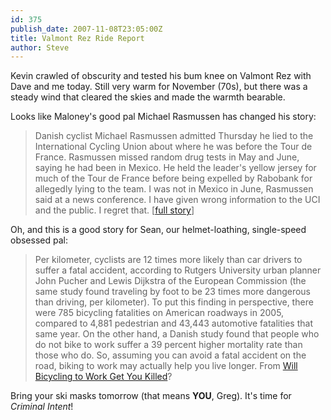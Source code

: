 ```yaml
---
id: 375
publish_date: 2007-11-08T23:05:00Z
title: Valmont Rez Ride Report
author: Steve
---
```

Kevin crawled of obscurity and tested his bum knee on Valmont Rez with Dave and me today. Still very warm for November (70s), but there was a steady wind that cleared the skies and made the warmth bearable.

Looks like Maloney's good pal Michael Rasmussen has changed his story:

> Danish cyclist Michael Rasmussen admitted Thursday he lied to the International Cycling Union about where he was before the Tour de France. Rasmussen missed random drug tests in May and June, saying he had been in Mexico. He held the leader's yellow jersey for much of the Tour de France before being expelled by Rabobank for allegedly lying to the team. I was not in Mexico in June, Rasmussen said at a news conference. I have given wrong information to the UCI and the public. I regret that. \[[full story](http://sports.yahoo.com/sc/news?slug=ap-rasmussen-doping&prov=ap&type=lgns)\]

Oh, and this is a good story for Sean, our helmet-loathing, single-speed obsessed pal:

> Per kilometer, cyclists are 12 times more likely than car drivers to suffer a fatal accident, according to Rutgers University urban planner John Pucher and Lewis Dijkstra of the European Commission (the same study found traveling by foot to be 23 times more dangerous than driving, per kilometer). To put this finding in perspective, there were 785 bicycling fatalities on American roadways in 2005, compared to 4,881 pedestrian and 43,443 automotive fatalities that same year. On the other hand, a Danish study found that people who do not bike to work suffer a 39 percent higher mortality rate than those who do. So, assuming you can avoid a fatal accident on the road, biking to work may actually help you live longer. From [Will Bicycling to Work Get You Killed](http://freakonomics.blogs.nytimes.com/2007/10/18/will-bicycling-to-work-get-you-killed/)?

Bring your ski masks tomorrow (that means **YOU**, Greg). It's time for _Criminal Intent_!